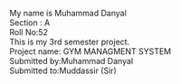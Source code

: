 My name is Muhammad Danyal
<br>
Section : A
<br>
Roll No:52
<br>
This is my 3rd semester project.
<br>
Project name: GYM MANAGMENT SYSTEM
<br>
Submitted by:Muhammad Danyal
<br>
Submitted to:Muddassir (Sir)

